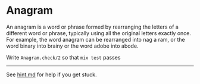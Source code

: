 # Anagram

An anagram is a word or phrase formed by rearranging the letters of a different word or phrase, typically using all the original letters exactly once. For example, the word anagram can be rearranged into nag a ram, or the word binary into brainy or the word adobe into abode.

Write `Anagram.check/2` so that `mix test` passes

---

See [hint.md](./hint.md) for help if you get stuck.
